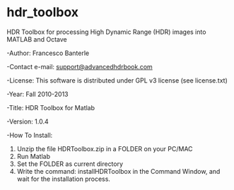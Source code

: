 hdr_toolbox
===========

HDR Toolbox for processing High Dynamic Range (HDR) images into MATLAB and Octave

-Author: Francesco Banterle


-Contact e-mail: support@advancedhdrbook.com


-License: This software is distributed under GPL v3 license (see license.txt)


-Year: Fall 2010-2013


-Title: HDR Toolbox for Matlab


-Version: 1.0.4


-How To Install:
1) Unzip the file HDRToolbox.zip in a FOLDER on your PC/MAC
2) Run Matlab
3) Set the FOLDER as current directory
4) Write the command:    installHDRToolbox
in the Command Window, and wait for the installation process.
